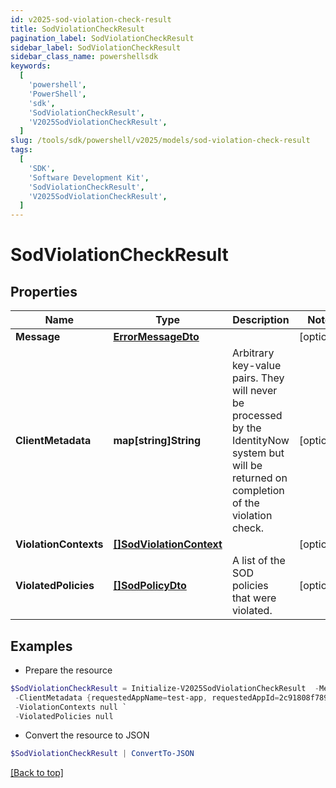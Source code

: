 ```yaml
---
id: v2025-sod-violation-check-result
title: SodViolationCheckResult
pagination_label: SodViolationCheckResult
sidebar_label: SodViolationCheckResult
sidebar_class_name: powershellsdk
keywords:
  [
    'powershell',
    'PowerShell',
    'sdk',
    'SodViolationCheckResult',
    'V2025SodViolationCheckResult',
  ]
slug: /tools/sdk/powershell/v2025/models/sod-violation-check-result
tags:
  [
    'SDK',
    'Software Development Kit',
    'SodViolationCheckResult',
    'V2025SodViolationCheckResult',
  ]
---
```


# SodViolationCheckResult

## Properties

| Name | Type | Description | Notes |
| --- | --- | --- | --- |
| **Message** | [**ErrorMessageDto**](error-message-dto) |  | [optional] |
| **ClientMetadata** | **map[string]String** | Arbitrary key-value pairs. They will never be processed by the IdentityNow system but will be returned on completion of the violation check. | [optional] |
| **ViolationContexts** | [**[]SodViolationContext**](sod-violation-context) |  | [optional] |
| **ViolatedPolicies** | [**[]SodPolicyDto**](sod-policy-dto) | A list of the SOD policies that were violated. | [optional] |

## Examples

- Prepare the resource

```powershell
$SodViolationCheckResult = Initialize-V2025SodViolationCheckResult  -Message null `
 -ClientMetadata {requestedAppName=test-app, requestedAppId=2c91808f7892918f0178b78da4a305a1} `
 -ViolationContexts null `
 -ViolatedPolicies null
```

- Convert the resource to JSON

```powershell
$SodViolationCheckResult | ConvertTo-JSON
```

[[Back to top]](#)
